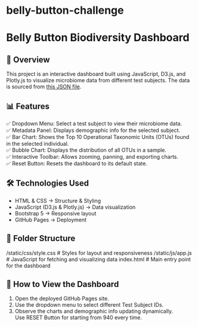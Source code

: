 # belly-button-challenge
# Belly Button Biodiversity Dashboard

## 📌 Overview
This project is an interactive dashboard built using JavaScript, D3.js, and Plotly.js to visualize microbiome data from different test subjects. The data is sourced from [this JSON file](https://static.bc-edx.com/data/dl-1-2/m14/lms/starter/samples.json).

## 📊 Features
✅ Dropdown Menu: Select a test subject to view their microbiome data.  
✅ Metadata Panel: Displays demographic info for the selected subject.  
✅ Bar Chart: Shows the Top 10 Operational Taxonomic Units (OTUs) found in the selected individual.  
✅ Bubble Chart: Displays the distribution of all OTUs in a sample.  
✅ Interactive Toolbar: Allows zooming, panning, and exporting charts.  
✅ Reset Button: Resets the dashboard to its default state.  

## 🛠 Technologies Used
- HTML & CSS → Structure & Styling  
- JavaScript (D3.js & Plotly.js) → Data visualization  
- Bootstrap 5 → Responsive layout  
- GitHub Pages → Deployment  

## 📂 Folder Structure 
/static/css/style.css   # Styles for layout and responsiveness
/static/js/app.js       # JavaScript for fetching and visualizing data
index.html              # Main entry point for the dashboard

## 🚀 How to View the Dashboard
1. Open the deployed GitHub Pages site.
2. Use the dropdown menu to select different Test Subject IDs.  
3. Observe the charts and demographic info updating dynamically.  
Use RESET Button for starting from 940 every time.
